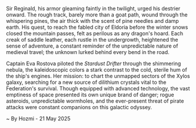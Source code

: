 
Sir Reginald, his armor gleaming faintly in the twilight, urged his destrier onward.  The rough track, barely more than a goat path, wound through the whispering pines, the air thick with the scent of pine needles and damp earth.  His quest, to reach the fabled city of Eldoria before the winter snows closed the mountain passes, felt as perilous as any dragon's hoard.  Each creak of saddle leather, each rustle in the undergrowth, heightened the sense of adventure, a constant reminder of the unpredictable nature of medieval travel; the unknown lurked behind every bend in the road.

Captain Eva Rostova piloted the *Stardust Drifter* through the shimmering nebula, the kaleidoscopic colors a stark contrast to the cold, sterile hum of the ship's engines.  Her mission: to chart the unmapped sectors of the Xylos galaxy, searching for a new source of dilithium crystals vital to the Federation's survival.  Though equipped with advanced technology, the vast emptiness of space presented its own unique brand of danger; rogue asteroids, unpredictable wormholes, and the ever-present threat of pirate attacks were constant companions on this galactic odyssey.

~ By Hozmi - 21 May 2025

